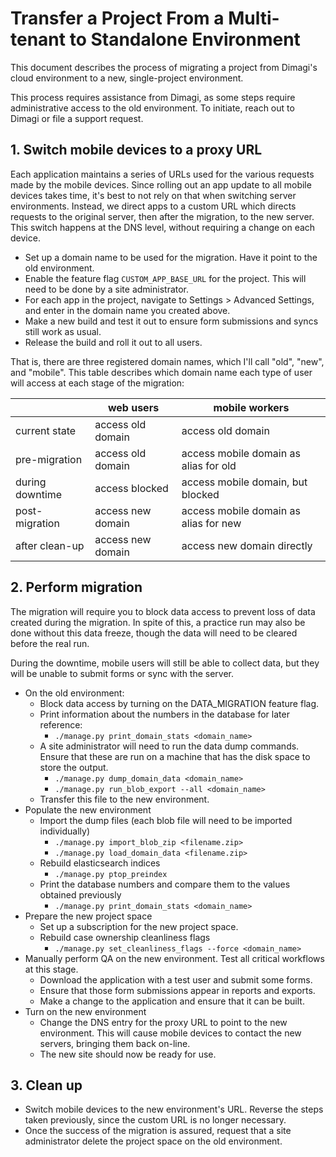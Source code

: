 # Transfer a Project From a Multi-tenant to Standalone Environment

This document describes the process of migrating a project from Dimagi's cloud
environment to a new, single-project environment.

This process requires assistance from Dimagi, as some steps require
administrative access to the old environment. To initiate, reach out to Dimagi
or file a support request.

## 1. Switch mobile devices to a proxy URL

Each application maintains a series of URLs used for the various requests made
by the mobile devices. Since rolling out an app update to all mobile devices
takes time, it's best to not rely on that when switching server environments.
Instead, we direct apps to a custom URL which directs requests to the original
server, then after the migration, to the new server. This switch happens at the
DNS level, without requiring a change on each device.

- Set up a domain name to be used for the migration. Have it point to the old
   environment.
- Enable the feature flag `CUSTOM_APP_BASE_URL` for the project. This will need
   to be done by a site administrator.
- For each app in the project, navigate to Settings > Advanced Settings, and
   enter in the domain name you created above.
- Make a new build and test it out to ensure form submissions and syncs still
   work as usual.
- Release the build and roll it out to all users.

That is, there are three registered domain names, which I'll call "old", "new",
and "mobile". This table describes which domain name each type of user will
access at each stage of the migration:

|                 | web users         | mobile workers                        |
|-----------------|-------------------|---------------------------------------|
| current state   | access old domain | access old domain                     |
| pre-migration   | access old domain | access mobile domain as alias for old |
| during downtime | access blocked    | access mobile domain, but blocked     |
| post-migration  | access new domain | access mobile domain as alias for new |
| after clean-up  | access new domain | access new domain directly            |

## 2. Perform migration

The migration will require you to block data access to prevent loss of data
created during the migration. In spite of this, a practice run may also be done
without this data freeze, though the data will need to be cleared before the
real run.

During the downtime, mobile users will still be able to collect data, but they
will be unable to submit forms or sync with the server.

- On the old environment:
  - Block data access by turning on the DATA_MIGRATION feature flag.
  - Print information about the numbers in the database for later reference:
    - `./manage.py print_domain_stats <domain_name>`
  - A site administrator will need to run the data dump commands. Ensure that
    these are run on a machine that has the disk space to store the output.
    - `./manage.py dump_domain_data <domain_name>` 
    - `./manage.py run_blob_export --all <domain_name>`
  - Transfer this file to the new environment.
- Populate the new environment
  - Import the dump files (each blob file will need to be imported individually)
    - `./manage.py import_blob_zip <filename.zip>`
    - `./manage.py load_domain_data <filename.zip>`
  - Rebuild elasticsearch indices
    - `./manage.py ptop_preindex`
  - Print the database numbers and compare them to the values obtained previously
    - `./manage.py print_domain_stats <domain_name>`
- Prepare the new project space
  - Set up a subscription for the new project space.
  - Rebuild case ownership cleanliness flags
    - `./manage.py set_cleanliness_flags --force <domain_name>`
- Manually perform QA on the new environment.  Test all critical workflows at this stage.
  - Download the application with a test user and submit some forms.
  - Ensure that those form submissions appear in reports and exports.
  - Make a change to the application and ensure that it can be built.
- Turn on the new environment
  - Change the DNS entry for the proxy URL to point to the new environment. This
   will cause mobile devices to contact the new servers, bringing them back
   on-line.
  - The new site should now be ready for use.

## 3. Clean up

- Switch mobile devices to the new environment's URL. Reverse the steps taken
   previously, since the custom URL is no longer necessary.
- Once the success of the migration is assured, request that a site
   administrator delete the project space on the old environment.
